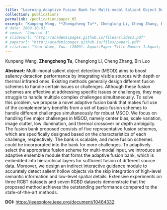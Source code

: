 ```yaml
---
title: "Learning Adaptive Fusion Bank for Multi-modal Salient Object Detection (TCSVT 2024)"
collection: publications
permalink: /publication/paper_05
excerpt: "Kunpeng Wang, **Zhengzheng Tu**, Chenglong Li, Cheng Zhang, Bin Luo"
# date: 2009-10-01
# venue: "Journal 1"
# slidesurl: "http://academicpages.github.io/files/slides1.pdf"
# paperurl: "http://academicpages.github.io/files/paper1.pdf"
# citation: "Your Name, You. (2009). &quot;Paper Title Number 1.&quot; <i>Journal 1</i>. 1(1)."
---
```


Kunpeng Wang, **Zhengzheng Tu**, Chenglong Li, Cheng Zhang, Bin Luo

**Abstract:** Multi-modal salient object detection (MSOD) aims to boost saliency detection performance by integrating visible sources with depth or thermal infrared ones. Existing methods generally design different fusion schemes to handle certain issues or challenges. Although these fusion schemes are effective at addressing specific issues or challenges, they may struggle to handle multiple complex challenges simultaneously. To solve this problem, we propose a novel adaptive fusion bank that makes full use of the complementary benefits from a set of basic fusion schemes to handle different challenges simultaneously for robust MSOD. We focus on handling five major challenges in MSOD, namely center bias, scale variation, image clutter, low illumination, and thermal crossover or depth ambiguity. The fusion bank proposed consists of five representative fusion schemes, which are specifically designed based on the characteristics of each challenge, respectively. The bank is scalable, and more fusion schemes could be incorporated into the bank for more challenges. To adaptively select the appropriate fusion scheme for multi-modal input, we introduce an adaptive ensemble module that forms the adaptive fusion bank, which is embedded into hierarchical layers for sufficient fusion of different source data. Moreover, we design an indirect interactive guidance module to accurately detect salient hollow objects via the skip integration of high-level semantic information and low-level spatial details. Extensive experiments on three RGBT datasets and seven RGBD datasets demonstrate that the proposed method achieves the outstanding performance compared to the state-of-the-art methods.

**DOI:** https://ieeexplore.ieee.org/document/10464332
